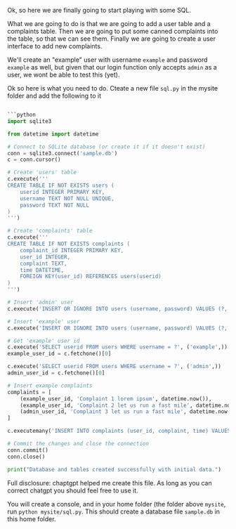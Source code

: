 Ok, so here we are finally going to start playing with some SQL.

What we are going to do is that we are going to add a user table and a complaints table. 
Then we are going to put some canned complaints into the table, so that we can see them. Finally 
we are going to create a user interface to add new complaints.

We'll create an "example" user with username `example` and password `example` as well, but given that our login function
only accepts `admin` as a user, we wont be able to test this (yet).

Ok so here is what you need to do. Cteate a new file `sql.py` in the mysite folder and add the following to it

```python

```python
import sqlite3

from datetime import datetime

# Connect to SQLite database (or create it if it doesn't exist)
conn = sqlite3.connect('sample.db')
c = conn.cursor()

# Create 'users' table
c.execute('''
CREATE TABLE IF NOT EXISTS users (
    userid INTEGER PRIMARY KEY,
    username TEXT NOT NULL UNIQUE,
    password TEXT NOT NULL
)
''')

# Create 'complaints' table
c.execute('''
CREATE TABLE IF NOT EXISTS complaints (
    complaint_id INTEGER PRIMARY KEY,
    user_id INTEGER,
    complaint TEXT,
    time DATETIME,
    FOREIGN KEY(user_id) REFERENCES users(userid)
)
''')

# Insert 'admin' user
c.execute('INSERT OR IGNORE INTO users (username, password) VALUES (?, ?)', ('admin', 'admin'))

# Insert 'example' user
c.execute('INSERT OR IGNORE INTO users (username, password) VALUES (?, ?)', ('example', 'example'))

# Get 'example' user id
c.execute('SELECT userid FROM users WHERE username = ?', ('example',))
example_user_id = c.fetchone()[0]

c.execute('SELECT userid FROM users WHERE username = ?', ('admin',))
admin_user_id = c.fetchone()[0]

# Insert example complaints
complaints = [
    (example_user_id, 'Complaint 1 lorem ipsum', datetime.now()),
    (example_user_id, 'Complaint 2 let us run a fast mile', datetime.now()),
    (admin_user_id, 'Complaint 3 let us run a fast mile', datetime.now()),
]

c.executemany('INSERT INTO complaints (user_id, complaint, time) VALUES (?, ?, ?)', complaints)

# Commit the changes and close the connection
conn.commit()
conn.close()

print("Database and tables created successfully with initial data.")
```

Full disclosure: chaptgpt helped me create this file. As long as you can correct chatgpt you should feel free to use it.

You will create a console, and in your home folder (the folder above `mysite`, run `python mysite/sql.py`. This should create
a database file `sample.db` in this home folder.
